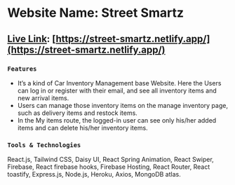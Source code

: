 # Website Name: Street Smartz
## [Live Link](https://street-smartz.netlify.app/): [https://street-smartz.netlify.app/](https://street-smartz.netlify.app/)

### `Features`
- It’s a kind of Car Inventory Management base Website. Here the Users can log in or register with their email, and see all inventory items and new arrival items.
- Users can manage those inventory items on the manage inventory page, such as delivery items and restock  items. 
- In the My items route, the logged-in user can see only his/her added items and can delete his/her inventory  items. 

### `Tools & Technologies`
React.js, Tailwind CSS, Daisy UI, React Spring Animation, React Swiper, Firebase, React firebase hooks,  Firebase Hosting, React Router, React toastify, Express.js, Node.js, Heroku, Axios, MongoDB atlas. 

